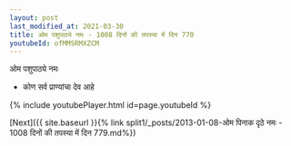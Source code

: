 ```yaml
---
layout: post
last_modified_at: 2021-03-30
title: ओम पशुपाठ्ये नमः - 1008 दिनों की तपस्या में दिन 770
youtubeId: ofMMSRMXZCM
---
```

 
 
 ओम पशुपाठ्ये नमः  
 
 -  कोण सर्व प्राण्यांचा देव आहे 
 
  
 
  
 
 
 
 
 
 


{% include youtubePlayer.html id=page.youtubeId %}
 
[Next]({{ site.baseurl }}{% link  split1/_posts/2013-01-08-ओम पिनाक दृठे नमः - 1008 दिनों की तपस्या में दिन 779.md%})
 
